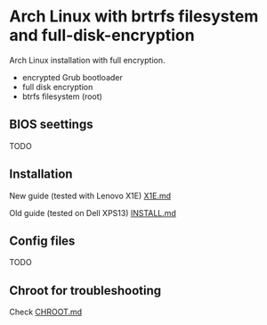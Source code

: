 # Arch Linux with brtrfs filesystem and full-disk-encryption

Arch Linux installation with full encryption.
  * encrypted Grub bootloader
  * full disk encryption
  * btrfs filesystem (root)

## BIOS seettings
TODO

## Installation 

New guide (tested with Lenovo X1E) [X1E.md](X1E.md)

Old guide (tested on Dell XPS13) [INSTALL.md](INSTALL.md)

## Config files
TODO

## Chroot for troubleshooting
Check [CHROOT.md](CHROOT.md)
